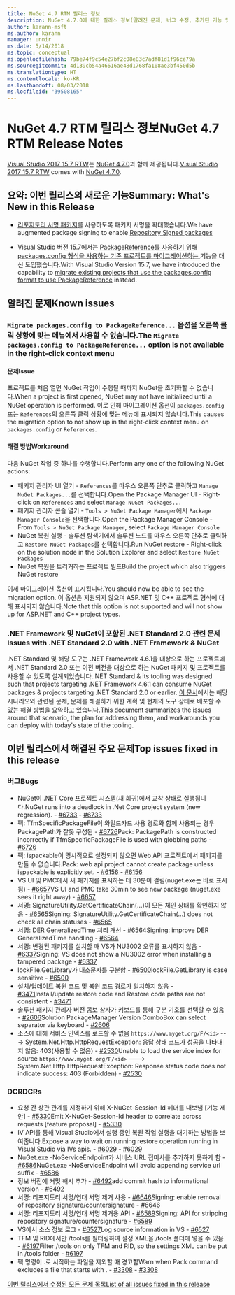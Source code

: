```yaml
---
title: NuGet 4.7 RTM 릴리스 정보
description: NuGet 4.7.0에 대한 릴리스 정보(알려진 문제, 버그 수정, 추가된 기능 및 DCR 포함)
author: karann-msft
ms.author: karann
manager: unnir
ms.date: 5/14/2018
ms.topic: conceptual
ms.openlocfilehash: 79be74f9c54e27bf2c08e83c7adf81d1f96ce79a
ms.sourcegitcommit: 4d139cb54a46616ae48d1768fa108ae3bf450d5b
ms.translationtype: HT
ms.contentlocale: ko-KR
ms.lasthandoff: 08/03/2018
ms.locfileid: "39508165"
---
```

# <a name="nuget-47-rtm-release-notes"></a><span data-ttu-id="2944e-103">NuGet 4.7 RTM 릴리스 정보</span><span class="sxs-lookup"><span data-stu-id="2944e-103">NuGet 4.7 RTM Release Notes</span></span>

<span data-ttu-id="2944e-104">[Visual Studio 2017 15.7 RTW](https://www.visualstudio.com/news/releasenotes/vs2017-relnotes)는 [NuGet 4.7.0](https://dist.nuget.org/win-x86-commandline/v4.7.0/nuget.exe)과 함께 제공됩니다.</span><span class="sxs-lookup"><span data-stu-id="2944e-104">[Visual Studio 2017 15.7 RTW](https://www.visualstudio.com/news/releasenotes/vs2017-relnotes) comes with [NuGet 4.7.0](https://dist.nuget.org/win-x86-commandline/v4.7.0/nuget.exe).</span></span>

## <a name="summary-whats-new-in-this-release"></a><span data-ttu-id="2944e-105">요약: 이번 릴리스의 새로운 기능</span><span class="sxs-lookup"><span data-stu-id="2944e-105">Summary: What's New in this Release</span></span>

* <span data-ttu-id="2944e-106">[리포지토리 서명 패키지](https://github.com/NuGet/Home/wiki/Repository-Signatures)를 사용하도록 패키지 서명을 확대했습니다.</span><span class="sxs-lookup"><span data-stu-id="2944e-106">We have augmented package signing to enable [Repository Signed packages](https://github.com/NuGet/Home/wiki/Repository-Signatures)</span></span>

* <span data-ttu-id="2944e-107">Visual Studio 버전 15.7에서는 [PackageReference를 사용하기 위해 packages.config 형식을 사용하는 기존 프로젝트를 마이그레이션하는 ](https://docs.microsoft.com/en-us/nuget/reference/migrate-packages-config-to-package-reference) 기능을 대신 도입했습니다.</span><span class="sxs-lookup"><span data-stu-id="2944e-107">With Visual Studio Version 15.7, we have introduced the capability to [migrate existing projects that use the packages.config format to use PackageReference](https://docs.microsoft.com/en-us/nuget/reference/migrate-packages-config-to-package-reference) instead.</span></span>

## <a name="known-issues"></a><span data-ttu-id="2944e-108">알려진 문제</span><span class="sxs-lookup"><span data-stu-id="2944e-108">Known issues</span></span>

### <a name="the-migrate-packagesconfig-to-packagereference-option-is-not-available-in-the-right-click-context-menu"></a><span data-ttu-id="2944e-109">`Migrate packages.config to PackageReference...` 옵션을 오른쪽 클릭 상황에 맞는 메뉴에서 사용할 수 없습니다.</span><span class="sxs-lookup"><span data-stu-id="2944e-109">The `Migrate packages.config to PackageReference...` option is not available in the right-click context menu</span></span>

#### <a name="issue"></a><span data-ttu-id="2944e-110">문제</span><span class="sxs-lookup"><span data-stu-id="2944e-110">Issue</span></span>

<span data-ttu-id="2944e-111">프로젝트를 처음 열면 NuGet 작업이 수행될 때까지 NuGet을 초기화할 수 없습니다.</span><span class="sxs-lookup"><span data-stu-id="2944e-111">When a project is first opened, NuGet may not have initialized until a NuGet operation is performed.</span></span> <span data-ttu-id="2944e-112">이로 인해 마이그레이션 옵션이 `packages.config` 또는 `References`의 오른쪽 클릭 상황에 맞는 메뉴에 표시되지 않습니다.</span><span class="sxs-lookup"><span data-stu-id="2944e-112">This causes the migration option to not show up in the right-click context menu on `packages.config` or `References`.</span></span>

#### <a name="workaround"></a><span data-ttu-id="2944e-113">해결 방법</span><span class="sxs-lookup"><span data-stu-id="2944e-113">Workaround</span></span>

<span data-ttu-id="2944e-114">다음 NuGet 작업 중 하나를 수행합니다.</span><span class="sxs-lookup"><span data-stu-id="2944e-114">Perform any one of the following NuGet actions:</span></span>
* <span data-ttu-id="2944e-115">패키지 관리자 UI 열기 - `References`를 마우스 오른쪽 단추로 클릭하고 `Manage NuGet Packages...`를 선택합니다.</span><span class="sxs-lookup"><span data-stu-id="2944e-115">Open the Package Manager UI - Right-click on `References` and select `Manage NuGet Packages...`</span></span>
* <span data-ttu-id="2944e-116">패키지 관리자 콘솔 열기 - `Tools > NuGet Package Manager`에서 `Package Manager Console`을 선택합니다.</span><span class="sxs-lookup"><span data-stu-id="2944e-116">Open the Package Manager Console - From `Tools > NuGet Package Manager`, select `Package Manager Console`</span></span>
* <span data-ttu-id="2944e-117">NuGet 복원 실행 - 솔루션 탐색기에서 솔루션 노드를 마우스 오른쪽 단추로 클릭하고 `Restore NuGet Packages`를 선택합니다.</span><span class="sxs-lookup"><span data-stu-id="2944e-117">Run NuGet restore - Right-click on the solution node in the Solution Explorer and select `Restore NuGet Packages`</span></span>
* <span data-ttu-id="2944e-118">NuGet 복원을 트리거하는 프로젝트 빌드</span><span class="sxs-lookup"><span data-stu-id="2944e-118">Build the project which also triggers NuGet restore</span></span>

<span data-ttu-id="2944e-119">이제 마이그레이션 옵션이 표시됩니다.</span><span class="sxs-lookup"><span data-stu-id="2944e-119">You should now be able to see the migration option.</span></span> <span data-ttu-id="2944e-120">이 옵션은 지원되지 않으며 ASP.NET 및 C++ 프로젝트 형식에 대해 표시되지 않습니다.</span><span class="sxs-lookup"><span data-stu-id="2944e-120">Note that this option is not supported and will not show up for ASP.NET and C++ project types.</span></span>

### <a name="issues-with-net-standard-20-with-net-framework--nuget"></a><span data-ttu-id="2944e-121">.NET Framework 및 NuGet이 포함된 .NET Standard 2.0 관련 문제</span><span class="sxs-lookup"><span data-stu-id="2944e-121">Issues with .NET Standard 2.0 with .NET Framework & NuGet</span></span>

<span data-ttu-id="2944e-122">.NET Standard 및 해당 도구는 .NET Framework 4.6.1을 대상으로 하는 프로젝트에서 .NET Standard 2.0 또는 이전 버전을 대상으로 하는 NuGet 패키지 및 프로젝트를 사용할 수 있도록 설계되었습니다.</span><span class="sxs-lookup"><span data-stu-id="2944e-122">.NET Standard & its tooling was designed such that projects targeting .NET Framework 4.6.1 can consume NuGet packages & projects targeting .NET Standard 2.0 or earlier.</span></span> <span data-ttu-id="2944e-123">[이 문서](https://github.com/dotnet/standard/issues/481)에서는 해당 시나리오와 관련된 문제, 문제를 해결하기 위한 계획 및 현재의 도구 상태로 배포할 수 있는 해결 방법을 요약하고 있습니다.</span><span class="sxs-lookup"><span data-stu-id="2944e-123">[This document](https://github.com/dotnet/standard/issues/481) summarizes the issues around that scenario, the plan for addressing them, and workarounds you can deploy with today's state of the tooling.</span></span>

## <a name="top-issues-fixed-in-this-release"></a><span data-ttu-id="2944e-124">이번 릴리스에서 해결된 주요 문제</span><span class="sxs-lookup"><span data-stu-id="2944e-124">Top issues fixed in this release</span></span>

### <a name="bugs"></a><span data-ttu-id="2944e-125">버그</span><span class="sxs-lookup"><span data-stu-id="2944e-125">Bugs</span></span>

* <span data-ttu-id="2944e-126">NuGet이 .NET Core 프로젝트 시스템(새 회귀)에서 교착 상태로 실행됩니다.</span><span class="sxs-lookup"><span data-stu-id="2944e-126">NuGet runs into a deadlock in .Net Core project system (new regression).</span></span><span data-ttu-id="2944e-127"> - [#6733](https://github.com/NuGet/Home/issues/6733)</span><span class="sxs-lookup"><span data-stu-id="2944e-127"> - [#6733](https://github.com/NuGet/Home/issues/6733)</span></span>
* <span data-ttu-id="2944e-128">팩: TfmSpecificPackageFile이 와일드카드 사용 경로와 함께 사용되는 경우 PackagePath가 잘못 구성됨 - [#6726](https://github.com/NuGet/Home/issues/6726)</span><span class="sxs-lookup"><span data-stu-id="2944e-128">Pack: PackagePath is constructed incorrectly if TfmSpecificPackageFile is used with globbing paths - [#6726](https://github.com/NuGet/Home/issues/6726)</span></span>
* <span data-ttu-id="2944e-129">팩: ispackable이 명시적으로 설정되지 않으면 Web API 프로젝트에서 패키지를 만들 수 없습니다.</span><span class="sxs-lookup"><span data-stu-id="2944e-129">Pack: web api project cannot create package unless ispackable is explicitly set.</span></span><span data-ttu-id="2944e-130"> - [#6156](https://github.com/NuGet/Home/issues/6156)</span><span class="sxs-lookup"><span data-stu-id="2944e-130"> - [#6156](https://github.com/NuGet/Home/issues/6156)</span></span>
* <span data-ttu-id="2944e-131">VS UI 및 PMC에서 새 패키지를 표시하는 데 30분이 걸림(nuget.exe는 바로 표시됨) - [#6657](https://github.com/NuGet/Home/issues/6657)</span><span class="sxs-lookup"><span data-stu-id="2944e-131">VS UI and PMC take 30min to see new package (nuget.exe sees it right away) - [#6657](https://github.com/NuGet/Home/issues/6657)</span></span>
* <span data-ttu-id="2944e-132">서명: SignatureUtility.GetCertificateChain(...)이 모든 체인 상태를 확인하지 않음 - [#6565](https://github.com/NuGet/Home/issues/6565)</span><span class="sxs-lookup"><span data-stu-id="2944e-132">Signing:  SignatureUtility.GetCertificateChain(...) does not check all chain statuses - [#6565](https://github.com/NuGet/Home/issues/6565)</span></span>
* <span data-ttu-id="2944e-133">서명: DER GeneralizedTime 처리 개선 - [#6564](https://github.com/NuGet/Home/issues/6564)</span><span class="sxs-lookup"><span data-stu-id="2944e-133">Signing:  improve DER GeneralizedTime handling - [#6564](https://github.com/NuGet/Home/issues/6564)</span></span>
* <span data-ttu-id="2944e-134">서명: 변경된 패키지를 설치할 때 VS가 NU3002 오류를 표시하지 않음 - [#6337](https://github.com/NuGet/Home/issues/6337)</span><span class="sxs-lookup"><span data-stu-id="2944e-134">Signing: VS does not show a NU3002 error when installing a tampered package - [#6337](https://github.com/NuGet/Home/issues/6337)</span></span>
* <span data-ttu-id="2944e-135">lockFile.GetLibrary가 대소문자를 구분함 - [#6500](https://github.com/NuGet/Home/issues/6500)</span><span class="sxs-lookup"><span data-stu-id="2944e-135">lockFile.GetLibrary is case sensitive - [#6500](https://github.com/NuGet/Home/issues/6500)</span></span>
* <span data-ttu-id="2944e-136">설치/업데이트 복원 코드 및 복원 코드 경로가 일치하지 않음 - [#3471](https://github.com/NuGet/Home/issues/3471)</span><span class="sxs-lookup"><span data-stu-id="2944e-136">Install/update restore code and Restore code paths are not consistent - [#3471](https://github.com/NuGet/Home/issues/3471)</span></span>
* <span data-ttu-id="2944e-137">솔루션 패키지 관리자 버전 콤보 상자가 키보드를 통해 구분 기호를 선택할 수 있음 - [#2606](https://github.com/NuGet/Home/issues/2606)</span><span class="sxs-lookup"><span data-stu-id="2944e-137">Solution PackageManager Version ComboBox can select separator via keyboard - [#2606](https://github.com/NuGet/Home/issues/2606)</span></span>
* <span data-ttu-id="2944e-138">소스에 대해 서비스 인덱스를 로드할 수 없음 `https://www.myget.org/F/<id>` ---> System.Net.Http.HttpRequestException: 응답 상태 코드가 성공을 나타내지 않음: 403(사용할 수 없음) - [#2530](https://github.com/NuGet/Home/issues/2530)</span><span class="sxs-lookup"><span data-stu-id="2944e-138">Unable to load the service index for source `https://www.myget.org/F/<id>` ---> System.Net.Http.HttpRequestException: Response status code does not indicate success: 403 (Forbidden) - [#2530](https://github.com/NuGet/Home/issues/2530)</span></span>

### <a name="dcrs"></a><span data-ttu-id="2944e-139">DCR</span><span class="sxs-lookup"><span data-stu-id="2944e-139">DCRs</span></span>

* <span data-ttu-id="2944e-140">요청 간 상관 관계를 지정하기 위해 X-NuGet-Session-Id 헤더를 내보냄 [기능 제안] - [#5330](https://github.com/NuGet/Home/issues/5330)</span><span class="sxs-lookup"><span data-stu-id="2944e-140">Emit X-NuGet-Session-Id header to correlate across requests [feature proposal] - [#5330](https://github.com/NuGet/Home/issues/5330)</span></span>
* <span data-ttu-id="2944e-141">IV API를 통해 Visual Studio에서 실행 중인 복원 작업 실행을 대기하는 방법을 보여줍니다.</span><span class="sxs-lookup"><span data-stu-id="2944e-141">Expose a way to wait on running restore operation running in Visual Studio via IVs apis.</span></span><span data-ttu-id="2944e-142"> - [#6029](https://github.com/NuGet/Home/issues/6029)</span><span class="sxs-lookup"><span data-stu-id="2944e-142"> - [#6029](https://github.com/NuGet/Home/issues/6029)</span></span>
* <span data-ttu-id="2944e-143">NuGet.exe -NoServiceEndpoint가 서비스 URL 접미사를 추가하지 못하게 함 - [#6586](https://github.com/NuGet/Home/issues/6586)</span><span class="sxs-lookup"><span data-stu-id="2944e-143">NuGet.exe -NoServiceEndpoint will avoid appending service url suffix - [#6586](https://github.com/NuGet/Home/issues/6586)</span></span>
* <span data-ttu-id="2944e-144">정보 버전에 커밋 해시 추가 - [#6492](https://github.com/NuGet/Home/issues/6492)</span><span class="sxs-lookup"><span data-stu-id="2944e-144">add commit hash to informational version - [#6492](https://github.com/NuGet/Home/issues/6492)</span></span>
* <span data-ttu-id="2944e-145">서명: 리포지토리 서명/연대 서명 제거 사용 - [#6646](https://github.com/NuGet/Home/issues/6646)</span><span class="sxs-lookup"><span data-stu-id="2944e-145">Signing:  enable removal of repository signature/countersignature - [#6646](https://github.com/NuGet/Home/issues/6646)</span></span>
* <span data-ttu-id="2944e-146">서명: 리포지토리 서명/연대 서명 제거용 API - [#6589](https://github.com/NuGet/Home/issues/6589)</span><span class="sxs-lookup"><span data-stu-id="2944e-146">Signing:  API for stripping repository signature/countersignature - [#6589](https://github.com/NuGet/Home/issues/6589)</span></span>
* <span data-ttu-id="2944e-147">VS에서 소스 정보 로그 - [#6527](https://github.com/NuGet/Home/issues/6527)</span><span class="sxs-lookup"><span data-stu-id="2944e-147">Log source information in VS - [#6527](https://github.com/NuGet/Home/issues/6527)</span></span>
* <span data-ttu-id="2944e-148">TFM 및 RID에서만 /tools를 필터링하여 설정 XML을 /tools 폴더에 넣을 수 있음 - [#6197](https://github.com/NuGet/Home/issues/6197)</span><span class="sxs-lookup"><span data-stu-id="2944e-148">Filter /tools on only TFM and RID, so the settings XML can be put in /tools folder - [#6197](https://github.com/NuGet/Home/issues/6197)</span></span>
* <span data-ttu-id="2944e-149">팩 명령이 .로 시작하는 파일을 제외할 때 경고함</span><span class="sxs-lookup"><span data-stu-id="2944e-149">Warn when Pack command excludes a file that starts with .</span></span><span data-ttu-id="2944e-150">  - [#3308](https://github.com/NuGet/Home/issues/3308)</span><span class="sxs-lookup"><span data-stu-id="2944e-150">  - [#3308](https://github.com/NuGet/Home/issues/3308)</span></span>

[<span data-ttu-id="2944e-151">이번 릴리스에서 수정된 모든 문제 목록</span><span class="sxs-lookup"><span data-stu-id="2944e-151">List of all issues fixed in this release</span></span>](https://github.com/NuGet/Home/issues?q=is%3Aissue+is%3Aclosed+milestone%3A%224.7")
